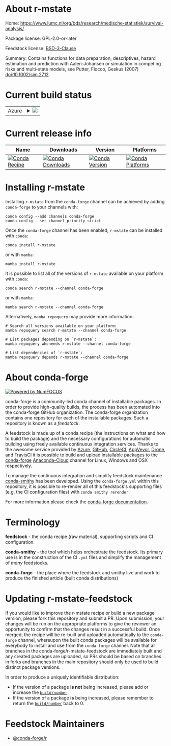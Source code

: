 About r-mstate
==============

Home: https://www.lumc.nl/org/bds/research/medische-statistiek/survival-analysis/

Package license: GPL-2.0-or-later

Feedstock license: [BSD-3-Clause](https://github.com/conda-forge/r-mstate-feedstock/blob/main/LICENSE.txt)

Summary: Contains functions for data preparation, descriptives, hazard estimation and prediction with Aalen-Johansen or simulation in competing risks and multi-state models, see Putter, Fiocco, Geskus (2007) <doi:10.1002/sim.2712>.

Current build status
====================


<table>
    
  <tr>
    <td>Azure</td>
    <td>
      <details>
        <summary>
          <a href="https://dev.azure.com/conda-forge/feedstock-builds/_build/latest?definitionId=10906&branchName=main">
            <img src="https://dev.azure.com/conda-forge/feedstock-builds/_apis/build/status/r-mstate-feedstock?branchName=main">
          </a>
        </summary>
        <table>
          <thead><tr><th>Variant</th><th>Status</th></tr></thead>
          <tbody><tr>
              <td>linux_64_r_base4.1</td>
              <td>
                <a href="https://dev.azure.com/conda-forge/feedstock-builds/_build/latest?definitionId=10906&branchName=main">
                  <img src="https://dev.azure.com/conda-forge/feedstock-builds/_apis/build/status/r-mstate-feedstock?branchName=main&jobName=linux&configuration=linux_64_r_base4.1" alt="variant">
                </a>
              </td>
            </tr><tr>
              <td>linux_64_r_base4.2</td>
              <td>
                <a href="https://dev.azure.com/conda-forge/feedstock-builds/_build/latest?definitionId=10906&branchName=main">
                  <img src="https://dev.azure.com/conda-forge/feedstock-builds/_apis/build/status/r-mstate-feedstock?branchName=main&jobName=linux&configuration=linux_64_r_base4.2" alt="variant">
                </a>
              </td>
            </tr><tr>
              <td>osx_64_r_base4.1</td>
              <td>
                <a href="https://dev.azure.com/conda-forge/feedstock-builds/_build/latest?definitionId=10906&branchName=main">
                  <img src="https://dev.azure.com/conda-forge/feedstock-builds/_apis/build/status/r-mstate-feedstock?branchName=main&jobName=osx&configuration=osx_64_r_base4.1" alt="variant">
                </a>
              </td>
            </tr><tr>
              <td>osx_64_r_base4.2</td>
              <td>
                <a href="https://dev.azure.com/conda-forge/feedstock-builds/_build/latest?definitionId=10906&branchName=main">
                  <img src="https://dev.azure.com/conda-forge/feedstock-builds/_apis/build/status/r-mstate-feedstock?branchName=main&jobName=osx&configuration=osx_64_r_base4.2" alt="variant">
                </a>
              </td>
            </tr><tr>
              <td>win_64</td>
              <td>
                <a href="https://dev.azure.com/conda-forge/feedstock-builds/_build/latest?definitionId=10906&branchName=main">
                  <img src="https://dev.azure.com/conda-forge/feedstock-builds/_apis/build/status/r-mstate-feedstock?branchName=main&jobName=win&configuration=win_64_" alt="variant">
                </a>
              </td>
            </tr>
          </tbody>
        </table>
      </details>
    </td>
  </tr>
</table>

Current release info
====================

| Name | Downloads | Version | Platforms |
| --- | --- | --- | --- |
| [![Conda Recipe](https://img.shields.io/badge/recipe-r--mstate-green.svg)](https://anaconda.org/conda-forge/r-mstate) | [![Conda Downloads](https://img.shields.io/conda/dn/conda-forge/r-mstate.svg)](https://anaconda.org/conda-forge/r-mstate) | [![Conda Version](https://img.shields.io/conda/vn/conda-forge/r-mstate.svg)](https://anaconda.org/conda-forge/r-mstate) | [![Conda Platforms](https://img.shields.io/conda/pn/conda-forge/r-mstate.svg)](https://anaconda.org/conda-forge/r-mstate) |

Installing r-mstate
===================

Installing `r-mstate` from the `conda-forge` channel can be achieved by adding `conda-forge` to your channels with:

```
conda config --add channels conda-forge
conda config --set channel_priority strict
```

Once the `conda-forge` channel has been enabled, `r-mstate` can be installed with `conda`:

```
conda install r-mstate
```

or with `mamba`:

```
mamba install r-mstate
```

It is possible to list all of the versions of `r-mstate` available on your platform with `conda`:

```
conda search r-mstate --channel conda-forge
```

or with `mamba`:

```
mamba search r-mstate --channel conda-forge
```

Alternatively, `mamba repoquery` may provide more information:

```
# Search all versions available on your platform:
mamba repoquery search r-mstate --channel conda-forge

# List packages depending on `r-mstate`:
mamba repoquery whoneeds r-mstate --channel conda-forge

# List dependencies of `r-mstate`:
mamba repoquery depends r-mstate --channel conda-forge
```


About conda-forge
=================

[![Powered by
NumFOCUS](https://img.shields.io/badge/powered%20by-NumFOCUS-orange.svg?style=flat&colorA=E1523D&colorB=007D8A)](https://numfocus.org)

conda-forge is a community-led conda channel of installable packages.
In order to provide high-quality builds, the process has been automated into the
conda-forge GitHub organization. The conda-forge organization contains one repository
for each of the installable packages. Such a repository is known as a *feedstock*.

A feedstock is made up of a conda recipe (the instructions on what and how to build
the package) and the necessary configurations for automatic building using freely
available continuous integration services. Thanks to the awesome service provided by
[Azure](https://azure.microsoft.com/en-us/services/devops/), [GitHub](https://github.com/),
[CircleCI](https://circleci.com/), [AppVeyor](https://www.appveyor.com/),
[Drone](https://cloud.drone.io/welcome), and [TravisCI](https://travis-ci.com/)
it is possible to build and upload installable packages to the
[conda-forge](https://anaconda.org/conda-forge) [Anaconda-Cloud](https://anaconda.org/)
channel for Linux, Windows and OSX respectively.

To manage the continuous integration and simplify feedstock maintenance
[conda-smithy](https://github.com/conda-forge/conda-smithy) has been developed.
Using the ``conda-forge.yml`` within this repository, it is possible to re-render all of
this feedstock's supporting files (e.g. the CI configuration files) with ``conda smithy rerender``.

For more information please check the [conda-forge documentation](https://conda-forge.org/docs/).

Terminology
===========

**feedstock** - the conda recipe (raw material), supporting scripts and CI configuration.

**conda-smithy** - the tool which helps orchestrate the feedstock.
                   Its primary use is in the construction of the CI ``.yml`` files
                   and simplify the management of *many* feedstocks.

**conda-forge** - the place where the feedstock and smithy live and work to
                  produce the finished article (built conda distributions)


Updating r-mstate-feedstock
===========================

If you would like to improve the r-mstate recipe or build a new
package version, please fork this repository and submit a PR. Upon submission,
your changes will be run on the appropriate platforms to give the reviewer an
opportunity to confirm that the changes result in a successful build. Once
merged, the recipe will be re-built and uploaded automatically to the
`conda-forge` channel, whereupon the built conda packages will be available for
everybody to install and use from the `conda-forge` channel.
Note that all branches in the conda-forge/r-mstate-feedstock are
immediately built and any created packages are uploaded, so PRs should be based
on branches in forks and branches in the main repository should only be used to
build distinct package versions.

In order to produce a uniquely identifiable distribution:
 * If the version of a package **is not** being increased, please add or increase
   the [``build/number``](https://docs.conda.io/projects/conda-build/en/latest/resources/define-metadata.html#build-number-and-string).
 * If the version of a package **is** being increased, please remember to return
   the [``build/number``](https://docs.conda.io/projects/conda-build/en/latest/resources/define-metadata.html#build-number-and-string)
   back to 0.

Feedstock Maintainers
=====================

* [@conda-forge/r](https://github.com/conda-forge/r/)

